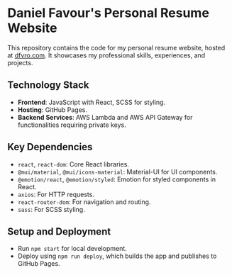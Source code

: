 # Daniel Favour's Personal Resume Website

This repository contains the code for my personal resume website, hosted at [dfvro.com](https://www.dfvro.com). It showcases my professional skills, experiences, and projects.

## Technology Stack

- **Frontend**: JavaScript with React, SCSS for styling.
- **Hosting**: GitHub Pages.
- **Backend Services**: AWS Lambda and AWS API Gateway for functionalities requiring private keys.

## Key Dependencies

- `react`, `react-dom`: Core React libraries.
- `@mui/material`, `@mui/icons-material`: Material-UI for UI components.
- `@emotion/react`, `@emotion/styled`: Emotion for styled components in React.
- `axios`: For HTTP requests.
- `react-router-dom`: For navigation and routing.
- `sass`: For SCSS styling.

## Setup and Deployment

- Run `npm start` for local development.
- Deploy using `npm run deploy`, which builds the app and publishes to GitHub Pages.
